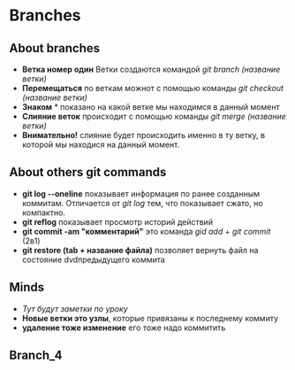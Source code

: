 # Branches

## About branches
*  __Ветка номер один__ 
Ветки создаются командой *git branch (название ветки)*
* __Перемещаться__ по веткам можнот с помощью команды *git checkout (название ветки)* 
* __Знаком__ * показано на какой ветке мы находимся в данный момент
* __Слияние веток__ происходит с помощью команды *git merge (название ветки)*
* __Внимательно!__ слияние будет происходить именно в ту ветку, в которой мы находися на данный момент.

## About others git commands
+  __git log --oneline__ показывает информация по ранее созданным коммитам. Отличается от *git log* тем, что показывает сжато, но компактно.
+ __git reflog__ показывает просмотр историй действий
+ __git commit -am "комментарий"__ это команда *gid add* + *git commit* (2в1)
+ __git restore (tab + название файла)__ позволяет вернуть файл на состояние dvdпредыдущего коммита
## Minds
+ _Тут будут заметки по уроку_
+ __Новые ветки это узлы__, которые привязаны к последнему коммиту
+ __удаление тоже изменение__ его тоже надо коммитить

## Branch_4